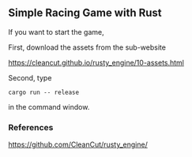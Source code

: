 ## Simple Racing Game with Rust

If you want to start the game, 

First, download the assets from the sub-website

https://cleancut.github.io/rusty_engine/10-assets.html

Second, type 

```
cargo run -- release 
```

in the command window.

### References

https://github.com/CleanCut/rusty_engine/